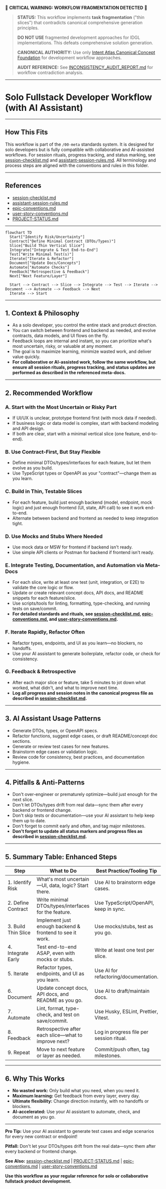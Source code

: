 🚨 **CRITICAL WARNING: WORKFLOW FRAGMENTATION DETECTED** 🚨

> **STATUS:** This workflow implements **task fragmentation** ("thin slices") that contradicts canonical comprehensive generation principles.
> 
> **DO NOT USE** fragmented development approaches for IDGL implementations. This defeats comprehensive solution generation.
> 
> **CANONICAL AUTHORITY:** Use only [Intent Atlas Canonical Concept Foundation](./intent-atlas/concept/) for development workflow approaches.
> 
> **AUDIT REFERENCE:** See [INCONSISTENCY_AUDIT_REPORT.md](./intent-atlas/INCONSISTENCY_AUDIT_REPORT.md) for workflow contradiction analysis.

---

# Solo Fullstack Developer Workflow (with AI Assistant)

---

## How This Fits

This workflow is part of the `/00-meta` standards system. It is designed for solo developers but is fully compatible with collaborative and AI-assisted workflows. For session rituals, progress tracking, and status marking, see [session-checklist.md](./session-checklist.md) and [assistant-session-rules.md](./assistant-session-rules.md). All terminology and process steps are aligned with the conventions and rules in this folder.

---

## References
- [session-checklist.md](./session-checklist.md)
- [assistant-session-rules.md](./assistant-session-rules.md)
- [epic-conventions.md](./epic-conventions.md)
- [user-story-conventions.md](./user-story-conventions.md)
- [PROJECT-STATUS.md](./PROJECT-STATUS.md)

---

```mermaid
flowchart TD
  Start["Identify Risk/Uncertainty"]
  Contract["Define Minimal Contract (DTOs/Types)"]
  Slice["Build Thin Vertical Slice"]
  Integrate["Integrate & Test End-to-End"]
  Test["Write Minimal Test(s)"]
  Iterate["Iterate & Refactor"]
  Document["Update Docs/Concepts"]
  Automate["Automate Checks"]
  Feedback["Retrospective & Feedback"]
  Next["Next Feature/Layer"]

  Start --> Contract --> Slice --> Integrate --> Test --> Iterate --> Document --> Automate --> Feedback --> Next
  Iterate --> Start
```

---

## 1. Context & Philosophy
- As a solo developer, you control the entire stack and product direction.
- You can switch between frontend and backend as needed, and evolve contracts, data models, and UI flows on the fly.
- Feedback loops are internal and instant, so you can prioritize what's most uncertain, risky, or valuable at any moment.
- The goal is to maximize learning, minimize wasted work, and deliver value quickly.
- **For collaborative or AI-assisted work, follow the same workflow, but ensure all session rituals, progress tracking, and status updates are performed as described in the referenced meta-docs.**

---

## 2. Recommended Workflow

### A. Start with the Most Uncertain or Risky Part
- If UI/UX is unclear, prototype frontend first (with mock data if needed).
- If business logic or data model is complex, start with backend modeling and API design.
- If both are clear, start with a minimal vertical slice (one feature, end-to-end).

### B. Use Contract-First, But Stay Flexible
- Define minimal DTOs/types/interfaces for each feature, but let them evolve as you build.
- Use TypeScript types or OpenAPI as your "contract"—change them as you learn.

### C. Build in Thin, Testable Slices
- For each feature, build just enough backend (model, endpoint, mock logic) and just enough frontend (UI, state, API call) to see it work end-to-end.
- Alternate between backend and frontend as needed to keep integration tight.

### D. Use Mocks and Stubs Where Needed
- Use mock data or MSW for frontend if backend isn't ready.
- Use simple API clients or Postman for backend if frontend isn't ready.

### E. Integrate Testing, Documentation, and Automation via Meta-Docs
- For each slice, write at least one test (unit, integration, or E2E) to validate the core logic or flow.
- Update or create relevant concept docs, API docs, and README snippets for each feature/slice.
- Use scripts/tools for linting, formatting, type-checking, and running tests on save/commit.
- **For detailed standards and rituals, see [session-checklist.md](./session-checklist.md), [epic-conventions.md](./epic-conventions.md), and [user-story-conventions.md](./user-story-conventions.md).**

### F. Iterate Rapidly, Refactor Often
- Refactor types, endpoints, and UI as you learn—no blockers, no handoffs.
- Use your AI assistant to generate boilerplate, refactor code, or check for consistency.

### G. Feedback & Retrospective
- After each major slice or feature, take 5 minutes to jot down what worked, what didn't, and what to improve next time.
- **Log all progress and session notes in the canonical progress file as described in [session-checklist.md](./session-checklist.md).**

---

## 3. AI Assistant Usage Patterns
- Generate DTOs, types, or OpenAPI specs.
- Refactor functions, suggest edge cases, or draft README/concept doc sections.
- Generate or review test cases for new features.
- Brainstorm edge cases or validation logic.
- Review code for consistency, best practices, and documentation hygiene.

---

## 4. Pitfalls & Anti-Patterns
- Don't over-engineer or prematurely optimize—build just enough for the next slice.
- Don't let DTOs/types drift from real data—sync them after every backend or frontend change.
- Don't skip tests or documentation—use your AI assistant to help keep them up to date.
- Don't forget to commit early and often, and tag major milestones.
- **Don't forget to update all status markers and progress files as described in [session-checklist.md](./session-checklist.md).**

---

## 5. Summary Table: Enhanced Steps

| Step                | What to Do                                                      | Best Practice/Tooling Tip                |
|---------------------|-----------------------------------------------------------------|------------------------------------------|
| 1. Identify Risk    | What's most uncertain—UI, data, logic? Start there.             | Use AI to brainstorm edge cases.         |
| 2. Define Contract  | Write minimal DTOs/types/interfaces for the feature.            | Use TypeScript/OpenAPI, keep in sync.    |
| 3. Build Thin Slice | Implement just enough backend & frontend to see it work.        | Use mocks/stubs, test as you go.         |
| 4. Integrate Early  | Test end-to-end ASAP, even with mocks or stubs.                 | Write at least one test per slice.       |
| 5. Iterate          | Refactor types, endpoints, and UI as you learn.                 | Use AI for refactoring/documentation.    |
| 6. Document         | Update concept docs, API docs, and README as you go.            | Use AI to draft/maintain docs.           |
| 7. Automate         | Lint, format, type-check, and test on save/commit.              | Use Husky, ESLint, Prettier, Vitest.     |
| 8. Feedback         | Retrospective after each slice—what to improve next?            | Log in progress file per session ritual. |
| 9. Repeat           | Move to next feature or layer as needed.                        | Commit/push often, tag milestones.       |

---

## 6. Why This Works
- **No wasted work:** Only build what you need, when you need it.
- **Maximum learning:** Get feedback from every layer, every day.
- **Ultimate flexibility:** Change direction instantly, with no handoffs or blockers.
- **AI-accelerated:** Use your AI assistant to automate, check, and document as you go.

---

**Pro Tip:** Use your AI assistant to generate test cases and edge scenarios for every new contract or endpoint!

**Pitfall:** Don't let your DTOs/types drift from the real data—sync them after every backend or frontend change.

**See Also:** [session-checklist.md](./session-checklist.md) | [PROJECT-STATUS.md](./PROJECT-STATUS.md) | [epic-conventions.md](./epic-conventions.md) | [user-story-conventions.md](./user-story-conventions.md)

**Use this workflow as your regular reference for solo or collaborative fullstack product development.** 